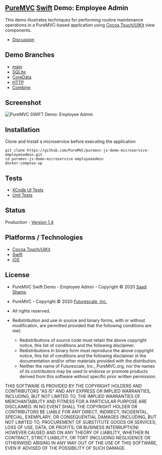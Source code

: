 ## [PureMVC](http://puremvc.github.com/) [Swift](https://github.com/PureMVC/puremvc-swift-multicore-framework/wiki) Demo: Employee Admin

This demo illustrates techniques for performing routine maintenance operations in a PureMVC-based application using [Cocoa Touch/UIKit](http://en.wikipedia.org/wiki/Cocoa_Touch) view components.

* [Discussion](http://forums.puremvc.org/index.php?topic=2117.0)

## Demo Branches

- [main](https://github.com/PureMVC/puremvc-swift-demo-uikit-employeeadmin)
- [SQLite](https://github.com/PureMVC/puremvc-swift-demo-uikit-employeeadmin/tree/sqlite)
- [CoreData](https://github.com/PureMVC/puremvc-swift-demo-uikit-employeeadmin/tree/coredata)
- [HTTP](https://github.com/PureMVC/puremvc-swift-demo-uikit-employeeadmin/tree/http)
- [Combine](https://github.com/PureMVC/puremvc-swift-demo-uikit-employeeadmin/tree/combine)

## Screenshot
![PureMVC SWIFT Demo: Employee Admin](http://puremvc.org/pages/images/screenshots/PureMVC-Shot-Swift-EmployeeAdmin.png)

## Installation

Clone and Install a microservice before executing the application

```commandLine
git clone https://github.com/PureMVC/puremvc-js-demo-microservice-employeeadmin.git
cd puremvc-js-demo-microservice-employeeadmin
docker-compose-up
```

## Tests
* [XCode UI Tests](http://puremvc.org/pages/images/screenshots/PureMVC-Shot-Swift-iOS-EmployeeAdmin-UITests.gif)
* [Unit Tests](http://puremvc.github.io/pages/images/screenshots/PureMVC-Shot-Swift-iOS-EmployeeAdmin-UnitTests.png)

## Status
Production - [Version 1.4](https://github.com/PureMVC/puremvc-swift-demo-uikit-employeeadmin/blob/master/VERSION)

## Platforms / Technologies
* [Cocoa Touch/UIKit](http://en.wikipedia.org/wiki/Cocoa_Touch)
* [Swift](http://en.wikipedia.org/wiki/Swift_(programming_language))
* [iOS](http://en.wikipedia.org/wiki/IOS)

## License
* PureMVC Swift Demo - Employee Admin - Copyright © 2020 [Saad Shams](https://www.linkedin.com/in/muizz/)
* PureMVC - Copyright © 2020 [Futurescale, Inc.](http://futurescale.com)
* All rights reserved.

* Redistribution and use in source and binary forms, with or without modification, are permitted provided that the following conditions are met:

  * Redistributions of source code must retain the above copyright notice, this list of conditions and the following disclaimer.
  * Redistributions in binary form must reproduce the above copyright notice, this list of conditions and the following disclaimer in the documentation and/or other materials provided with the distribution.
  * Neither the name of Futurescale, Inc., PureMVC.org, nor the names of its contributors may be used to endorse or promote products derived from this software without specific prior written permission.

THIS SOFTWARE IS PROVIDED BY THE COPYRIGHT HOLDERS AND CONTRIBUTORS "AS IS" AND ANY EXPRESS OR IMPLIED WARRANTIES, INCLUDING, BUT NOT LIMITED TO, THE IMPLIED WARRANTIES OF MERCHANTABILITY AND FITNESS FOR A PARTICULAR PURPOSE ARE DISCLAIMED. IN NO EVENT SHALL THE COPYRIGHT HOLDER OR CONTRIBUTORS BE LIABLE FOR ANY DIRECT, INDIRECT, INCIDENTAL, SPECIAL, EXEMPLARY, OR CONSEQUENTIAL DAMAGES (INCLUDING, BUT NOT LIMITED TO, PROCUREMENT OF SUBSTITUTE GOODS OR SERVICES; LOSS OF USE, DATA, OR PROFITS; OR BUSINESS INTERRUPTION) HOWEVER CAUSED AND ON ANY THEORY OF LIABILITY, WHETHER IN CONTRACT, STRICT LIABILITY, OR TORT (INCLUDING NEGLIGENCE OR OTHERWISE) ARISING IN ANY WAY OUT OF THE USE OF THIS SOFTWARE, EVEN IF ADVISED OF THE POSSIBILITY OF SUCH DAMAGE.
